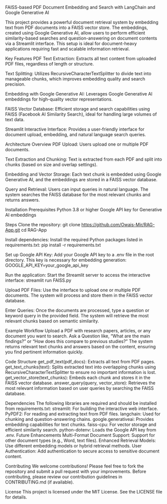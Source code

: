 FAISS-based PDF Document Embedding and Search with LangChain and Google Generative AI

This project provides a powerful document retrieval system by embedding text from PDF documents into a FAISS vector store. The embeddings, created using Google Generative AI, allow users to perform efficient similarity-based searches and question-answering on document contents via a Streamlit interface. This setup is ideal for document-heavy applications requiring fast and scalable information retrieval.

Key Features
PDF Text Extraction: Extracts all text content from uploaded PDF files, regardless of length or structure.

Text Splitting: Utilizes RecursiveCharacterTextSplitter to divide text into manageable chunks, which improves embedding quality and search precision.

Embedding with Google Generative AI: Leverages Google Generative AI embeddings for high-quality vector representations.

FAISS Vector Database: Efficient storage and search capabilities using FAISS (Facebook AI Similarity Search), ideal for handling large volumes of text data.

Streamlit Interactive Interface: Provides a user-friendly interface for document upload, embedding, and natural language search queries.

Architecture Overview
PDF Upload: Users upload one or multiple PDF documents.

Text Extraction and Chunking: Text is extracted from each PDF and split into chunks (based on size and overlap settings).

Embedding and Vector Storage: Each text chunk is embedded using Google Generative AI, and the embeddings are stored in a FAISS vector database.

Query and Retrieval: Users can input queries in natural language. The system searches the FAISS database for the most relevant chunks and returns answers.

Installation
Prerequisites
Python 3.8 or higher
Google API key for Generative AI embeddings

Steps
Clone the repository:
git clone https://github.com/Owais-Mir/RAG-App.git
cd RAG-App

Install dependencies: Install the required Python packages listed in requirements.txt:
pip install -r requirements.txt

Set up Google API Key:
Add your Google API key to a .env file in the root directory. This key is necessary for embedding generation:
GOOGLE_API_KEY=your_google_api_key

Run the application: Start the Streamlit server to access the interactive interface:
streamlit run FAISS.py

Upload PDF Files:
Use the interface to upload one or multiple PDF documents. The system will process and store them in the FAISS vector database.

Enter Queries:
Once the documents are processed, type a question or keyword query in the provided field. The system will retrieve the most relevant chunks based on semantic similarity.

Example Workflow
Upload a PDF with research papers, articles, or any document you want to search.
Ask a Question like, “What are the main findings?” or “How does this compare to previous studies?”
The system returns relevant text chunks and answers based on the content, ensuring you find pertinent information quickly.

Code Structure
get_pdf_text(pdf_docs): Extracts all text from PDF pages.
get_text_chunks(text): Splits extracted text into overlapping chunks using RecursiveCharacterTextSplitter to ensure no important information is lost.
get_vector_store(text_chunks): Embeds each chunk and stores it in the FAISS vector database.
answer_query(query, vector_store): Retrieves the most relevant information based on user queries by searching the FAISS database.

Dependencies
The following libraries are required and should be installed from requirements.txt:
streamlit: For building the interactive web interface.
PyPDF2: For reading and extracting text from PDF files.
langchain: Used for chunking and question-answering chains.
google.generativeai: Provides embedding capabilities for text chunks.
faiss-cpu: For vector storage and efficient similarity search.
python-dotenv: Loads the Google API key from .env.
Future Enhancements
Multi-Format Document Support: Support for other document types (e.g., Word, text files).
Enhanced Retrieval Models: Use different embedding models or hybrid retrieval methods.
User Authentication: Add authentication to secure access to sensitive document content.

Contributing
We welcome contributions! Please feel free to fork the repository and submit a pull request with your improvements. Before contributing, please review our contribution guidelines in CONTRIBUTING.md (if available).

License
This project is licensed under the MIT License. See the LICENSE file for details.

